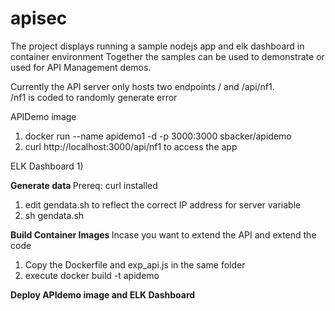 # apisec
The project displays running a sample nodejs app and elk dashboard in container environment 
Together the samples can be used to demonstrate or used for API Management demos. 

Currently the API server only hosts two endpoints 
/ and /api/nf1.  
/nf1 is coded to randomly generate error

APIDemo image
1) docker run  --name apidemo1 -d -p 3000:3000 sbacker/apidemo
2) curl http://localhost:3000/api/nf1  to access the app 

ELK Dashboard 
1) 


<b> Generate data </b>
Prereq: curl installed 
1) edit gendata.sh to reflect the correct IP address for server variable
2) sh gendata.sh 


<b>Build Container Images </b> 
Incase you want to extend the API and extend the code 
1) Copy the Dockerfile and exp_api.js in the same folder 
2) execute  docker build -t apidemo


<b> Deploy APIdemo image and ELK Dashboard </b>


